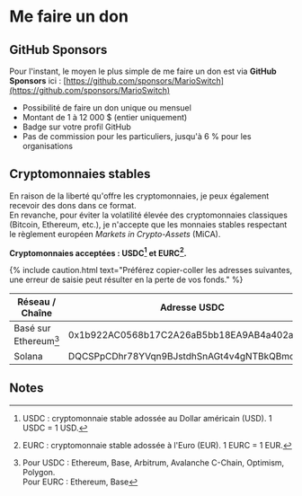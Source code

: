 # Me faire un don

## GitHub Sponsors

Pour l'instant, le moyen le plus simple de me faire un don est via **GitHub Sponsors** ici : [https://github.com/sponsors/MarioSwitch](https://github.com/sponsors/MarioSwitch)

- Possibilité de faire un don unique ou mensuel
- Montant de 1 à 12 000 $ (entier uniquement)
- Badge sur votre profil GitHub
- Pas de commission pour les particuliers, jusqu'à 6 % pour les organisations

## Cryptomonnaies stables

En raison de la liberté qu'offre les cryptomonnaies, je peux également recevoir des dons dans ce format.\
En revanche, pour éviter la volatilité élevée des cryptomonnaies classiques (Bitcoin, Ethereum, etc.), je n'accepte que les monnaies stables respectant le règlement européen *Markets in Crypto-Assets* (MiCA).

**Cryptomonnaies acceptées : USDC[^1] et EURC[^2].**

{% include caution.html text="Préférez copier-coller les adresses suivantes, une erreur de saisie peut résulter en la perte de vos fonds." %}

| Réseau / Chaîne       | Adresse USDC                                 | Adresse EURC                                 |
| --------------------- | -------------------------------------------- | -------------------------------------------- |
| Basé sur Ethereum[^3] | 0x1b922AC0568b17C2A26aB5bb18EA9AB4a402acAb   | 0xE7A40345533B50A3197AcDf0BA421b5fa5Fac713   |
| Solana                | DQCSPpCDhr78YVqn9BJstdhSnAGt4v4gNTBkQBmc2zy3 | J38Dso685dLDAf1ZtnR8wkqGBKCeD2tQ7qNxe7fj9epG |

## Notes

[^1]: USDC : cryptomonnaie stable adossée au Dollar américain (USD). 1 USDC = 1 USD.

[^2]: EURC : cryptomonnaie stable adossée à l'Euro (EUR). 1 EURC = 1 EUR.

[^3]: Pour USDC : Ethereum, Base, Arbitrum, Avalanche C-Chain, Optimism, Polygon.\
Pour EURC : Ethereum, Base